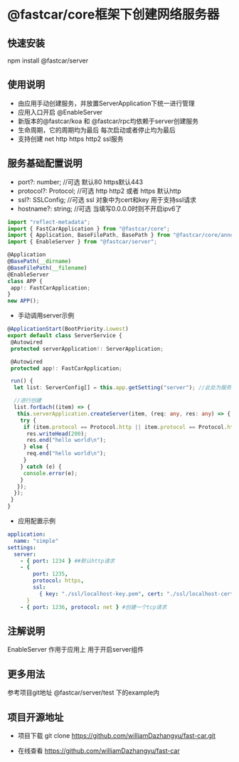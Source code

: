 # @fastcar/core框架下创建网络服务器

## 快速安装

npm install @fastcar/server

## 使用说明

* 由应用手动创建服务，并放置ServerApplication下统一进行管理
* 应用入口开启 @EnableServer
* 新版本的@fastcar/koa 和 @fastcar/rpc均依赖于server创建服务
* 生命周期，它的周期均为最后 每次启动或者停止均为最后
* 支持创建 net http https http2 ssl服务

## 服务基础配置说明

* port?: number; //可选 默认80 https默认443
* protocol?: Protocol; //可选 http  http2 或者 https 默认http
* ssl?: SSLConfig; //可选 ssl 对象中为cert和key 用于支持ssl请求
* hostname?: string; //可选 当填写0.0.0.0时则不开启ipv6了

```ts
import "reflect-metadata";
import { FastCarApplication } from "@fastcar/core";
import { Application, BaseFilePath, BasePath } from "@fastcar/core/annotation";
import { EnableServer } from "@fastcar/server";

@Application
@BasePath(__dirname)
@BaseFilePath(__filename)
@EnableServer
class APP {
 app!: FastCarApplication;
}
new APP();

```

* 手动调用server示例

```ts
@ApplicationStart(BootPriority.Lowest)
export default class ServerService {
 @Autowired
 protected serverApplication!: ServerApplication;

 @Autowired
 protected app!: FastCarApplication;

 run() {
  let list: ServerConfig[] = this.app.getSetting("server"); //此处为服务器配置列表

  //进行创建
  list.forEach((item) => {
   this.serverApplication.createServer(item, (req: any, res: any) => {
    try {
     if (item.protocol == Protocol.http || item.protocol == Protocol.https || item.protocol == Protocol.http2) {
      res.writeHead(200);
      res.end("hello world\n");
     } else {
      req.end("hello world\n");
     }
    } catch (e) {
     console.error(e);
    }
   });
  });
 }
}
```

* 应用配置示例

```yml
application:
  name: "simple"
settings:
  server:
    - { port: 1234 } ##默认http请求
    - {
        port: 1235,
        protocol: https,
        ssl:
          { key: "./ssl/localhost-key.pem", cert: "./ssl/localhost-cert.crt" },
      }
    - { port: 1236, protocol: net } #创建一个tcp请求
```

## 注解说明

EnableServer 作用于应用上 用于开启server组件

## 更多用法

参考项目git地址 @fastcar/server/test 下的example内

## 项目开源地址

* 项目下载 git clone <https://github.com/williamDazhangyu/fast-car.git>

* 在线查看 <https://github.com/williamDazhangyu/fast-car>
